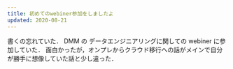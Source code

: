 ```yaml
---
title: 初めてのwebiner参加をしましたよ
updated: 2020-08-21
---
```


書くの忘れていた．
DMM の データエンジニアリングに関しての webiner に参加していた．
面白かったが，オンプレからクラウド移行への話がメインで自分が勝手に想像していた話と少し違った．
